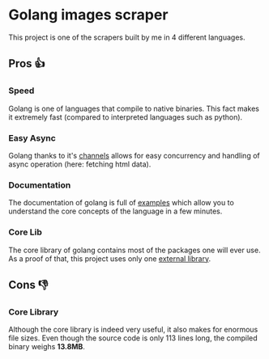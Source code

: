 # Golang images scraper
This project is one of the scrapers built by me in 4 different languages.

## Pros :thumbsup:
### Speed
Golang is one of languages that compile to native binaries. This fact makes it extremely fast (compared to interpreted languages such as python).
### Easy Async
Golang thanks to it's [channels](https://tour.golang.org/concurrency/2) allows for easy concurrency and handling of async operation (here: fetching html data). 
### Documentation
The documentation of golang is full of [examples](https://tour.golang.org/) which allow you to understand the core concepts of the language in a few minutes.
### Core Lib
The core library of golang contains most of the packages one will ever use. As a proof of that, this project uses only one [external library](http://go-colly.org/).

## Cons :thumbsdown:
### Core Library
Although the core library is indeed very useful, it also makes for enormous file sizes. Even though the source code is only 113 lines long, the compiled binary weighs **13.8MB**.